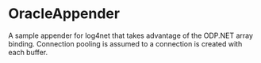 OracleAppender
==============

A sample appender for log4net that takes advantage of the ODP.NET array binding.
Connection pooling is assumed to a connection is created with each buffer.
